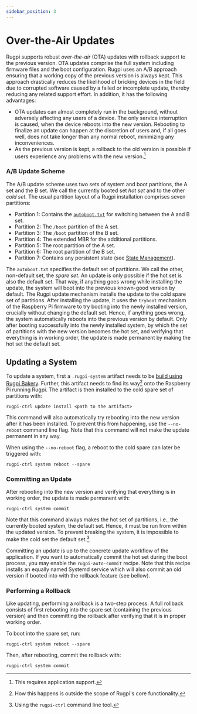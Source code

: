 ```yaml
---
sidebar_position: 3
---
```


# Over-the-Air Updates

Rugpi supports robust *over-the-air* (OTA) updates with rollback support to the previous version.
OTA updates comprise the full system including firmware files and the boot configuration.
Rugpi uses an A/B approach ensuring that a working copy of the previous version is always kept.
This approach drastically reduces the likelihood of bricking devices in the field due to corrupted software caused by a failed or incomplete update, thereby reducing any related support effort.
In addition, it has the following advantages:

- OTA updates can almost completely run in the background, without adversely affecting any users of a device.
The only service interruption is caused, when the device reboots into the new version.
Rebooting to finalize an update can happen at the discretion of users and, if all goes well, does not take longer than any normal reboot, minimizing any inconveniences.
- As the previous version is kept, a rollback to the old version is possible if users experience any problems with the new version.[^1]

[^1]: This requires application support.


### A/B Update Scheme

The A/B update scheme uses two sets of system and boot partitions, the A set and the B set.
We call the currently booted set *hot set* and to the other *cold set*.
The usual partition layout of a Rugpi installation comprises seven partitions:

- Partition 1: Contains the [`autoboot.txt`](https://www.raspberrypi.com/documentation/computers/config_txt.html#autoboot-txt) for switching between the A and B set.
- Partition 2: The `/boot` partition of the A set.
- Partition 3: The `/boot` partition of the B set.
- Partition 4: The extended MBR for the additional partitions.
- Partition 5: The root partition of the A set.
- Partition 6: The root partition of the B set.
- Partition 7: Contains any persistent state (see [State Management](./state-management)).

The `autoboot.txt` specifies the default set of partitions.
We call the other, non-default set, the *spare set*.
An update is only possible if the hot set is also the default set.
That way, if anything goes wrong while installing the update, the system will boot into the previous known-good version by default.
The Rugpi update mechanism installs the update to the cold spare set of partitions.
After installing the update, it uses the `tryboot` mechanism of the Raspberry Pi firmware to try booting into the newly installed version, crucially without changing the default set.
Hence, if anything goes wrong, the system automatically reboots into the previous version by default.
Only after booting successfully into the newly installed system, by which the set of partitions with the new version becomes the hot set, and verifying that everything is in working order, the update is made permanent by making the hot set the default set.

## Updating a System

To update a system, first a `.rugpi-system` artifact needs to be [build using Rugpi Bakery](./building-artifacts).
Further, this artifact needs to find its way[^2] onto the Raspberry Pi running Rugpi.
The artifact is then installed to the cold spare set of partitions with:

```shell
rugpi-ctrl update install <path to the artifact>
```

This command will also automatically try rebooting into the new version after it has been installed.
To prevent this from happening, use the `--no-reboot` command line flag.
Note that this command will not make the update permanent in any way.

When using the `--no-reboot` flag, a reboot to the cold spare can later be triggered with:

```shell
rugpi-ctrl system reboot --spare
```

[^2]: How this happens is outside the scope of Rugpi's core functionality.

### Committing an Update

After rebooting into the new version and verifying that everything is in working order, the update is made permanent with:

```shell
rugpi-ctrl system commit
```

Note that this command always makes the hot set of partitions, i.e., the currently booted system, the default set.
Hence, it must be run from within the updated version.
To prevent breaking the system, it is impossible to make the cold set the default set.[^3]

Committing an update is up to the concrete update workflow of the application.
If you want to automatically commit the hot set during the boot process, you may enable the `rugpi-auto-commit` recipe.
Note that this recipe installs an equally named Systemd service which will also commit an old version if booted into with the rollback feature (see bellow).

[^3]: Using the `rugpi-ctrl` command line tool.

### Performing a Rollback

Like updating, performing a rollback is a two-step process.
A full rollback consists of first rebooting into the spare set (containing the previous version) and then committing the rollback after verifying that it is in proper working order.

To boot into the spare set, run:

```shell
rugpi-ctrl system reboot --spare
```

Then, after rebooting, commit the rollback with:

```shell
rugpi-ctrl system commit
```

